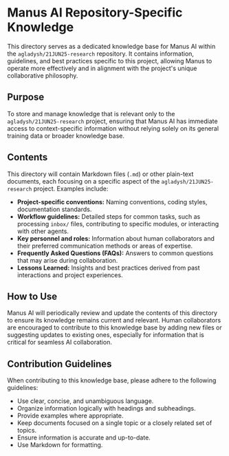 
# Manus AI Repository-Specific Knowledge

This directory serves as a dedicated knowledge base for Manus AI within the `agladysh/21JUN25-research` repository. It contains information, guidelines, and best practices specific to this project, allowing Manus to operate more effectively and in alignment with the project's unique collaborative philosophy.

## Purpose

To store and manage knowledge that is relevant only to the `agladysh/21JUN25-research` project, ensuring that Manus AI has immediate access to context-specific information without relying solely on its general training data or broader knowledge base.

## Contents

This directory will contain Markdown files (`.md`) or other plain-text documents, each focusing on a specific aspect of the `agladysh/21JUN25-research` project. Examples include:

*   **Project-specific conventions:** Naming conventions, coding styles, documentation standards.
*   **Workflow guidelines:** Detailed steps for common tasks, such as processing `inbox/` files, contributing to specific modules, or interacting with other agents.
*   **Key personnel and roles:** Information about human collaborators and their preferred communication methods or areas of expertise.
*   **Frequently Asked Questions (FAQs):** Answers to common questions that may arise during collaboration.
*   **Lessons Learned:** Insights and best practices derived from past interactions and project experiences.

## How to Use

Manus AI will periodically review and update the contents of this directory to ensure its knowledge remains current and relevant. Human collaborators are encouraged to contribute to this knowledge base by adding new files or suggesting updates to existing ones, especially for information that is critical for seamless AI collaboration.

## Contribution Guidelines

When contributing to this knowledge base, please adhere to the following guidelines:

*   Use clear, concise, and unambiguous language.
*   Organize information logically with headings and subheadings.
*   Provide examples where appropriate.
*   Keep documents focused on a single topic or a closely related set of topics.
*   Ensure information is accurate and up-to-date.
*   Use Markdown for formatting.


